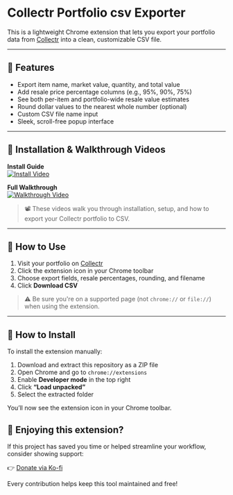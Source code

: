 # Collectr Portfolio csv Exporter

This is a lightweight Chrome extension that lets you export your portfolio data from [Collectr](https://app.getcollectr.com) into a clean, customizable CSV file.

---

## 🧩 Features

- Export item name, market value, quantity, and total value
- Add resale price percentage columns (e.g., 95%, 90%, 75%)
- See both per-item and portfolio-wide resale value estimates
- Round dollar values to the nearest whole number (optional)
- Custom CSV file name input
- Sleek, scroll-free popup interface

---

## 🎥 Installation & Walkthrough Videos

**Install Guide**  
[![Install Video](https://img.youtube.com/vi/oM0dze43ExI/0.jpg)](https://www.youtube.com/watch?v=NTZgzTIgJnQ)

**Full Walkthrough**  
[![Walkthrough Video](https://img.youtube.com/vi/NTZgzTIgJnQ/0.jpg)](https://www.youtube.com/watch?v=oM0dze43ExI)

> 📽️ These videos walk you through installation, setup, and how to export your Collectr portfolio to CSV.

---

## 🚀 How to Use

1. Visit your portfolio on [Collectr](https://app.getcollectr.com)
2. Click the extension icon in your Chrome toolbar
3. Choose export fields, resale percentages, rounding, and filename
4. Click **Download CSV**

> ⚠️ Be sure you're on a supported page (not `chrome://` or `file://`) when using the extension.

---

## 💾 How to Install 

To install the extension manually:

1. Download and extract this repository as a ZIP file
2. Open Chrome and go to `chrome://extensions`
3. Enable **Developer mode** in the top right
4. Click **“Load unpacked”**
5. Select the extracted folder

You’ll now see the extension icon in your Chrome toolbar.


## 🙌 Enjoying this extension?

If this project has saved you time or helped streamline your workflow, consider showing support:

👉 [Donate via Ko-fi](https://ko-fi.com/jcreps)

Every contribution helps keep this tool maintained and free!
